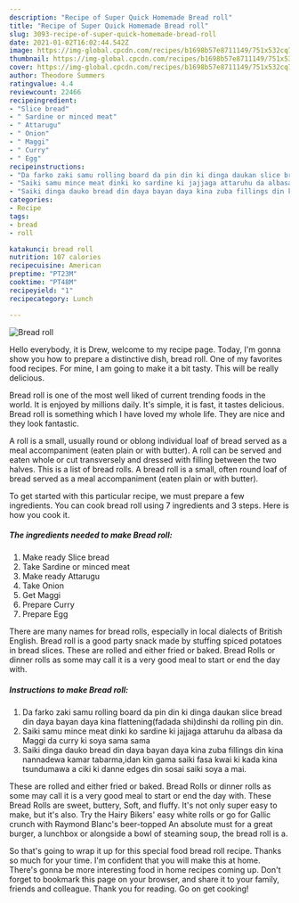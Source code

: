 ```yaml
---
description: "Recipe of Super Quick Homemade Bread roll"
title: "Recipe of Super Quick Homemade Bread roll"
slug: 3093-recipe-of-super-quick-homemade-bread-roll
date: 2021-01-02T16:02:44.542Z
image: https://img-global.cpcdn.com/recipes/b1698b57e8711149/751x532cq70/bread-roll-recipe-main-photo.jpg
thumbnail: https://img-global.cpcdn.com/recipes/b1698b57e8711149/751x532cq70/bread-roll-recipe-main-photo.jpg
cover: https://img-global.cpcdn.com/recipes/b1698b57e8711149/751x532cq70/bread-roll-recipe-main-photo.jpg
author: Theodore Summers
ratingvalue: 4.4
reviewcount: 22466
recipeingredient:
- "Slice bread"
- " Sardine or minced meat"
- " Attarugu"
- " Onion"
- " Maggi"
- " Curry"
- " Egg"
recipeinstructions:
- "Da farko zaki samu rolling board da pin din ki dinga daukan slice bread din daya bayan daya kina flattening(fadada shi)dinshi da rolling pin din."
- "Saiki samu mince meat dinki ko sardine ki jajjaga attaruhu da albasa da Maggi da curry ki soya sama sama"
- "Saiki dinga dauko bread din daya bayan daya kina zuba fillings din kina nannadewa kamar tabarma,idan kin gama saiki fasa kwai ki kada kina tsundumawa a ciki ki danne edges din sosai saiki soya a mai."
categories:
- Recipe
tags:
- bread
- roll

katakunci: bread roll 
nutrition: 107 calories
recipecuisine: American
preptime: "PT23M"
cooktime: "PT48M"
recipeyield: "1"
recipecategory: Lunch

---
```



![Bread roll](https://img-global.cpcdn.com/recipes/b1698b57e8711149/751x532cq70/bread-roll-recipe-main-photo.jpg)

Hello everybody, it is Drew, welcome to my recipe page. Today, I'm gonna show you how to prepare a distinctive dish, bread roll. One of my favorites food recipes. For mine, I am going to make it a bit tasty. This will be really delicious.

Bread roll is one of the most well liked of current trending foods in the world. It is enjoyed by millions daily. It's simple, it is fast, it tastes delicious. Bread roll is something which I have loved my whole life. They are nice and they look fantastic.

A roll is a small, usually round or oblong individual loaf of bread served as a meal accompaniment (eaten plain or with butter). A roll can be served and eaten whole or cut transversely and dressed with filling between the two halves. This is a list of bread rolls. A bread roll is a small, often round loaf of bread served as a meal accompaniment (eaten plain or with butter).


To get started with this particular recipe, we must prepare a few ingredients. You can cook bread roll using 7 ingredients and 3 steps. Here is how you cook it.

<!--inarticleads1-->

##### The ingredients needed to make Bread roll:

1. Make ready Slice bread
1. Take  Sardine or minced meat
1. Make ready  Attarugu
1. Take  Onion
1. Get  Maggi
1. Prepare  Curry
1. Prepare  Egg


There are many names for bread rolls, especially in local dialects of British English. Bread roll is a good party snack made by stuffing spiced potatoes in bread slices. These are rolled and either fried or baked. Bread Rolls or dinner rolls as some may call it is a very good meal to start or end the day with. 

<!--inarticleads2-->

##### Instructions to make Bread roll:

1. Da farko zaki samu rolling board da pin din ki dinga daukan slice bread din daya bayan daya kina flattening(fadada shi)dinshi da rolling pin din.
1. Saiki samu mince meat dinki ko sardine ki jajjaga attaruhu da albasa da Maggi da curry ki soya sama sama
1. Saiki dinga dauko bread din daya bayan daya kina zuba fillings din kina nannadewa kamar tabarma,idan kin gama saiki fasa kwai ki kada kina tsundumawa a ciki ki danne edges din sosai saiki soya a mai.


These are rolled and either fried or baked. Bread Rolls or dinner rolls as some may call it is a very good meal to start or end the day with. These Bread Rolls are sweet, buttery, Soft, and fluffy. It&#39;s not only super easy to make, but it&#39;s also. Try the Hairy Bikers&#39; easy white rolls or go for Gallic crunch with Raymond Blanc&#39;s beer-topped An absolute must for a great burger, a lunchbox or alongside a bowl of steaming soup, the bread roll is a. 

So that's going to wrap it up for this special food bread roll recipe. Thanks so much for your time. I'm confident that you will make this at home. There's gonna be more interesting food in home recipes coming up. Don't forget to bookmark this page on your browser, and share it to your family, friends and colleague. Thank you for reading. Go on get cooking!
